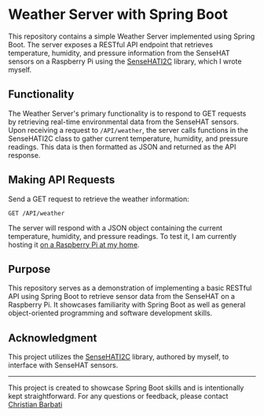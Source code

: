 
# Weather Server with Spring Boot

This repository contains a simple Weather Server implemented using Spring Boot. The server exposes a RESTful API endpoint that retrieves temperature, humidity, and pressure information from the SenseHAT sensors on a Raspberry Pi using the [SenseHATI2C](https://github.com/chrisbarbati/SenseHatI2C/tree/main) library, which I wrote myself.

## Functionality

The Weather Server's primary functionality is to respond to GET requests by retrieving real-time environmental data from the SenseHAT sensors. Upon receiving a request to `/API/weather`, the server calls functions in the SenseHATI2C class to gather current temperature, humidity, and pressure readings. This data is then formatted as JSON and returned as the API response.

## Making API Requests

Send a GET request to retrieve the weather information:

```
GET /API/weather
```

The server will respond with a JSON object containing the current temperature, humidity, and pressure readings. To test it, I am currently hosting it [on a Raspberry Pi at my home](https://chrisbarbati.ddns.net:2048/API/weather).
## Purpose

This repository serves as a demonstration of implementing a basic RESTful API using Spring Boot to retrieve sensor data from the SenseHAT on a Raspberry Pi. It showcases familiarity with Spring Boot as well as general object-oriented programming and software development skills.

## Acknowledgment

This project utilizes the [SenseHATI2C](https://github.com/chrisbarbati/SenseHatI2C/tree/main) library, authored by myself, to interface with SenseHAT sensors.

---

This project is created to showcase Spring Boot skills and is intentionally kept straightforward. For any questions or feedback, please contact [Christian Barbati](mailto:chris.barbati@gmail.com)
